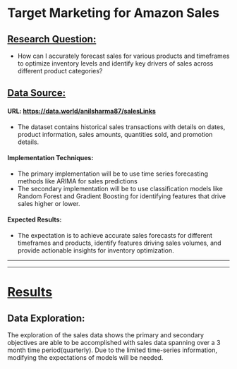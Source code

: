 # Target Marketing for Amazon Sales

## <u>Research Question:</u>
- How can I accurately forecast sales for various products and timeframes to optimize inventory levels and identify key drivers of sales across different product categories?

## <u>Data Source:</u>
#### URL: https://data.world/anilsharma87/salesLinks
- The dataset contains historical sales transactions with details on dates, product information, sales amounts, quantities sold, and promotion details.

#### Implementation Techniques: 
- The primary implementation will be to use time series forecasting methods like ARIMA for sales predictions
- The secondary implementation will be to use classification models like Random Forest and Gradient Boosting for identifying features that drive sales higher or lower.

#### Expected Results: 
- The expectation is to achieve accurate sales forecasts for different timeframes and products, identify features driving sales volumes, and provide actionable insights for inventory optimization.

---
---
# <u>Results</u>
## Data Exploration:
The exploration of the sales data shows the primary and secondary objectives are able to be accomplished with sales data spanning over a 3 month time period(quarterly). Due to the limited time-series information, modifying the expectations of models will be needed.
